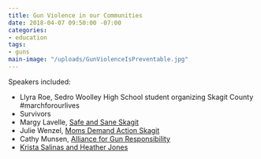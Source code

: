 ```yaml
---
title: Gun Violence in our Communities
date: 2018-04-07 09:50:00 -07:00
categories:
- education
tags:
- guns
main-image: "/uploads/GunViolenceIsPreventable.jpg"
---
```


Speakers included:
* Llyra Roe, Sedro Woolley High School student organizing Skagit County #marchforourlives
* Survivors
* Margy Lavelle, [Safe and Sane Skagit](https://www.facebook.com/Safe-and-Sane-Skagit-171649423199321/)
* Julie Wenzel, [Moms Demand Action Skagit](https://www.facebook.com/momsdemandactionskagitcounty/)
* Cathy Munsen, [Alliance for Gun Responsibility](https://gunresponsibility.org/)
* [Krista Salinas and Heather Jones](https://www.facebook.com/StrategicEmergencyEducation/)
